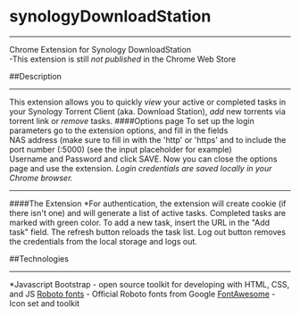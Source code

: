 # synologyDownloadStation
___
Chrome Extension for Synology DownloadStation  
-This extension is still *not published* in the Chrome Web Store

##Description
___
This extension allows you to quickly *view* your active or completed tasks in your Synology Torrent Client (aka. Download Station), *add* new torrents via torrent link or *remove* tasks.
####Options page
To set up the login parameters go to the extension options, and fill in the fields  
NAS address (make sure to fill in with the 'http' or 'https' and to include the port number (:5000) (see the input placeholder for example)  
Username and Password and click SAVE. Now you can close the options page and use the extension.
_Login credentials are saved locally in your Chrome browser._
___
####The Extension
*For authentication, the extension will create cookie (if there isn't one) and will generate a list of active tasks.
Completed tasks are marked with green color.
To add a new task, insert the URL in the "Add task" field.
The refresh button reloads the task list.
Log out button removes the credentials from the local storage and logs out.

##Technologies
___
*Javascript
Bootstrap - open source toolkit for developing with HTML, CSS, and JS
[Roboto fonts](https://fonts.google.com/specimen/Roboto) - Official Roboto fonts from Google
[FontAwesome](https://fontawesome.com/) - Icon set and toolkit
